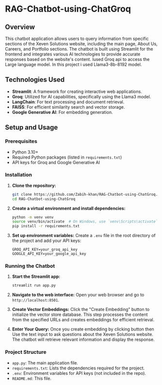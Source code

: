 # RAG-Chatbot-using-ChatGroq


## Overview

This chatbot application allows users to query information from specific sections of the Xeven Solutions website, including the main page, About Us, Careers, and Portfolio sections. The chatbot is built using Streamlit for the frontend and integrates various AI technologies to provide accurate responses based on the website's content. Iused Groq api to access the Large language model. In this project i used Llama3-8b-8192 model. 

## Technologies Used

- **Streamlit**: A framework for creating interactive web applications.
- **Groq**: Utilized for AI capabilities, specifically using the Llama3 model.
- **LangChain**: For text processing and document retrieval.
- **FAISS**: For efficient similarity search and vector storage.
- **Google Generative AI**: For embedding generation.

## Setup and Usage

### Prerequisites

- Python 3.10+
- Required Python packages (listed in `requirements.txt`)
- API keys for Groq and Google Generative AI

### Installation

1. **Clone the repository:**
    ```sh
    git clone https://github.com/Zabih-khan/RAG-Chatbot-using-ChatGroq.git
    cd RAG-Chatbot-using-ChatGroq
    ```

2. **Create a virtual environment and install dependencies:**
    ```sh
    python -m venv venv
    source venv/bin/activate  # On Windows, use `venv\Scripts\activate`
    pip install -r requirements.txt
    ```

3. **Set up environment variables:**
    Create a `.env` file in the root directory of the project and add your API keys:
    ```env
    GROQ_API_KEY=your_groq_api_key
    GOOGLE_API_KEY=your_google_api_key
    ```

### Running the Chatbot

1. **Start the Streamlit app:**
    ```sh
    streamlit run app.py
    ```

2. **Navigate to the web interface:**
    Open your web browser and go to `http://localhost:8501`.

3. **Create Vector Embeddings:**
    Click the "Create Embedding" button to initialize the vector store database. This step processes the content from the specified URLs and creates embeddings for efficient retrieval.

4. **Enter Your Query:**
    Once you create embedding by clicking button then Use the text input to ask questions about the Xeven Solutions website. The chatbot will retrieve relevant information and display the response.

### Project Structure

- `app.py`: The main application file.
- `requirements.txt`: Lists the dependencies required for the project.
- `.env`: Environment variables for API keys (not included in the repo).
- `README.md`: This file.





